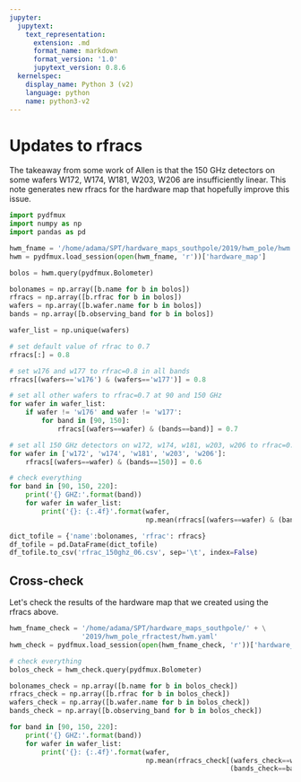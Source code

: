 ```yaml
---
jupyter:
  jupytext:
    text_representation:
      extension: .md
      format_name: markdown
      format_version: '1.0'
      jupytext_version: 0.8.6
  kernelspec:
    display_name: Python 3 (v2)
    language: python
    name: python3-v2
---
```


# Updates to rfracs
The takeaway from some work of Allen is that the 150 GHz detectors on some wafers W172, W174, W181, W203, W206 are insufficiently linear. This note generates new rfracs for the hardware map that hopefully improve this issue.

```python
import pydfmux
import numpy as np
import pandas as pd
```

```python
hwm_fname = '/home/adama/SPT/hardware_maps_southpole/2019/hwm_pole/hwm.yaml'
hwm = pydfmux.load_session(open(hwm_fname, 'r'))['hardware_map']
```

```python
bolos = hwm.query(pydfmux.Bolometer)
```

```python
bolonames = np.array([b.name for b in bolos])
rfracs = np.array([b.rfrac for b in bolos])
wafers = np.array([b.wafer.name for b in bolos])
bands = np.array([b.observing_band for b in bolos])

wafer_list = np.unique(wafers)
```

```python
# set default value of rfrac to 0.7
rfracs[:] = 0.8
```

```python
# set w176 and w177 to rfrac=0.8 in all bands
rfracs[(wafers=='w176') & (wafers=='w177')] = 0.8
```

```python
# set all other wafers to rfrac=0.7 at 90 and 150 GHz
for wafer in wafer_list:
    if wafer != 'w176' and wafer != 'w177':
        for band in [90, 150]:
            rfracs[(wafers==wafer) & (bands==band)] = 0.7
```

```python
# set all 150 GHz detectors on w172, w174, w181, w203, w206 to rfrac=0.6
for wafer in ['w172', 'w174', 'w181', 'w203', 'w206']:
    rfracs[(wafers==wafer) & (bands==150)] = 0.6
```

```python
# check everything
for band in [90, 150, 220]:
    print('{} GHZ:'.format(band))
    for wafer in wafer_list:
        print('{}: {:.4f}'.format(wafer,
                                  np.mean(rfracs[(wafers==wafer) & (bands==band)])))
```

```python
dict_tofile = {'name':bolonames, 'rfrac': rfracs}
df_tofile = pd.DataFrame(dict_tofile)
df_tofile.to_csv('rfrac_150ghz_06.csv', sep='\t', index=False)
```

## Cross-check
Let's check the results of the hardware map that we created using the rfracs above.

```python
hwm_fname_check = '/home/adama/SPT/hardware_maps_southpole/' + \
                  '2019/hwm_pole_rfractest/hwm.yaml'
hwm_check = pydfmux.load_session(open(hwm_fname_check, 'r'))['hardware_map']
```

```python
# check everything
bolos_check = hwm_check.query(pydfmux.Bolometer)

bolonames_check = np.array([b.name for b in bolos_check])
rfracs_check = np.array([b.rfrac for b in bolos_check])
wafers_check = np.array([b.wafer.name for b in bolos_check])
bands_check = np.array([b.observing_band for b in bolos_check])

for band in [90, 150, 220]:
    print('{} GHZ:'.format(band))
    for wafer in wafer_list:
        print('{}: {:.4f}'.format(wafer,
                                  np.mean(rfracs_check[(wafers_check==wafer) & \
                                                       (bands_check==band)])))
```

```python

```
